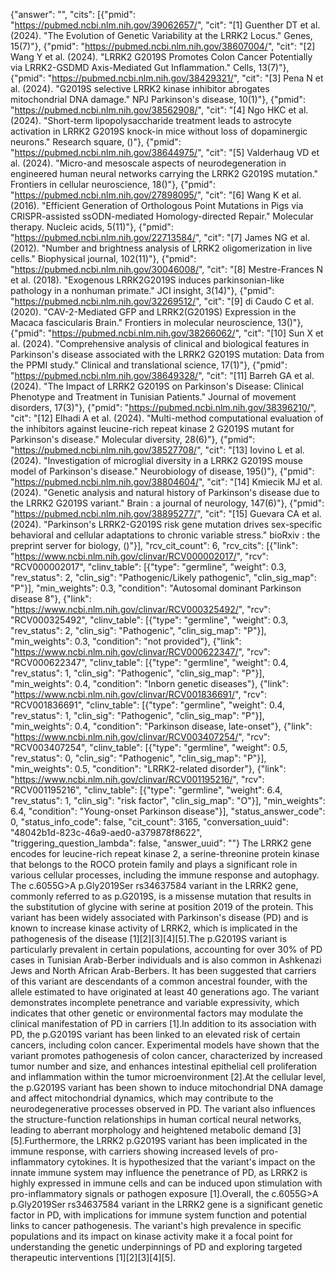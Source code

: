 {"answer": "", "cits": [{"pmid": "https://pubmed.ncbi.nlm.nih.gov/39062657/", "cit": "[1] Guenther DT et al. (2024). \"The Evolution of Genetic Variability at the LRRK2 Locus.\" Genes, 15(7)"}, {"pmid": "https://pubmed.ncbi.nlm.nih.gov/38607004/", "cit": "[2] Wang Y et al. (2024). \"LRRK2 G2019S Promotes Colon Cancer Potentially via LRRK2-GSDMD Axis-Mediated Gut Inflammation.\" Cells, 13(7)"}, {"pmid": "https://pubmed.ncbi.nlm.nih.gov/38429321/", "cit": "[3] Pena N et al. (2024). \"G2019S selective LRRK2 kinase inhibitor abrogates mitochondrial DNA damage.\" NPJ Parkinson's disease, 10(1)"}, {"pmid": "https://pubmed.ncbi.nlm.nih.gov/38562908/", "cit": "[4] Ngo HKC et al. (2024). \"Short-term lipopolysaccharide treatment leads to astrocyte activation in LRRK2 G2019S knock-in mice without loss of dopaminergic neurons.\" Research square, ()"}, {"pmid": "https://pubmed.ncbi.nlm.nih.gov/38644975/", "cit": "[5] Valderhaug VD et al. (2024). \"Micro-and mesoscale aspects of neurodegeneration in engineered human neural networks carrying the LRRK2 G2019S mutation.\" Frontiers in cellular neuroscience, 18()"}, {"pmid": "https://pubmed.ncbi.nlm.nih.gov/27898095/", "cit": "[6] Wang K et al. (2016). \"Efficient Generation of Orthologous Point Mutations in Pigs via CRISPR-assisted ssODN-mediated Homology-directed Repair.\" Molecular therapy. Nucleic acids, 5(11)"}, {"pmid": "https://pubmed.ncbi.nlm.nih.gov/22713584/", "cit": "[7] James NG et al. (2012). \"Number and brightness analysis of LRRK2 oligomerization in live cells.\" Biophysical journal, 102(11)"}, {"pmid": "https://pubmed.ncbi.nlm.nih.gov/30046008/", "cit": "[8] Mestre-Frances N et al. (2018). \"Exogenous LRRK2G2019S induces parkinsonian-like pathology in a nonhuman primate.\" JCI insight, 3(14)"}, {"pmid": "https://pubmed.ncbi.nlm.nih.gov/32269512/", "cit": "[9] di Caudo C et al. (2020). \"CAV-2-Mediated GFP and LRRK2(G2019S) Expression in the Macaca fascicularis Brain.\" Frontiers in molecular neuroscience, 13()"}, {"pmid": "https://pubmed.ncbi.nlm.nih.gov/38266062/", "cit": "[10] Sun X et al. (2024). \"Comprehensive analysis of clinical and biological features in Parkinson's disease associated with the LRRK2 G2019S mutation: Data from the PPMI study.\" Clinical and translational science, 17(1)"}, {"pmid": "https://pubmed.ncbi.nlm.nih.gov/38649328/", "cit": "[11] Barreh GA et al. (2024). \"The Impact of LRRK2 G2019S on Parkinson's Disease: Clinical Phenotype and Treatment in Tunisian Patients.\" Journal of movement disorders, 17(3)"}, {"pmid": "https://pubmed.ncbi.nlm.nih.gov/38396210/", "cit": "[12] Elhadi A et al. (2024). \"Multi-method computational evaluation of the inhibitors against leucine-rich repeat kinase 2 G2019S mutant for Parkinson's disease.\" Molecular diversity, 28(6)"}, {"pmid": "https://pubmed.ncbi.nlm.nih.gov/38527708/", "cit": "[13] Iovino L et al. (2024). \"Investigation of microglial diversity in a LRRK2 G2019S mouse model of Parkinson's disease.\" Neurobiology of disease, 195()"}, {"pmid": "https://pubmed.ncbi.nlm.nih.gov/38804604/", "cit": "[14] Kmiecik MJ et al. (2024). \"Genetic analysis and natural history of Parkinson's disease due to the LRRK2 G2019S variant.\" Brain : a journal of neurology, 147(6)"}, {"pmid": "https://pubmed.ncbi.nlm.nih.gov/38895277/", "cit": "[15] Guevara CA et al. (2024). \"Parkinson's LRRK2-G2019S risk gene mutation drives sex-specific behavioral and cellular adaptations to chronic variable stress.\" bioRxiv : the preprint server for biology, ()"}], "rcv_cit_count": 6, "rcv_cits": [{"link": "https://www.ncbi.nlm.nih.gov/clinvar/RCV000002017/", "rcv": "RCV000002017", "clinv_table": [{"type": "germline", "weight": 0.3, "rev_status": 2, "clin_sig": "Pathogenic/Likely pathogenic", "clin_sig_map": "P"}], "min_weights": 0.3, "condition": "Autosomal dominant Parkinson disease 8"}, {"link": "https://www.ncbi.nlm.nih.gov/clinvar/RCV000325492/", "rcv": "RCV000325492", "clinv_table": [{"type": "germline", "weight": 0.3, "rev_status": 2, "clin_sig": "Pathogenic", "clin_sig_map": "P"}], "min_weights": 0.3, "condition": "not provided"}, {"link": "https://www.ncbi.nlm.nih.gov/clinvar/RCV000622347/", "rcv": "RCV000622347", "clinv_table": [{"type": "germline", "weight": 0.4, "rev_status": 1, "clin_sig": "Pathogenic", "clin_sig_map": "P"}], "min_weights": 0.4, "condition": "Inborn genetic diseases"}, {"link": "https://www.ncbi.nlm.nih.gov/clinvar/RCV001836691/", "rcv": "RCV001836691", "clinv_table": [{"type": "germline", "weight": 0.4, "rev_status": 1, "clin_sig": "Pathogenic", "clin_sig_map": "P"}], "min_weights": 0.4, "condition": "Parkinson disease, late-onset"}, {"link": "https://www.ncbi.nlm.nih.gov/clinvar/RCV003407254/", "rcv": "RCV003407254", "clinv_table": [{"type": "germline", "weight": 0.5, "rev_status": 0, "clin_sig": "Pathogenic", "clin_sig_map": "P"}], "min_weights": 0.5, "condition": "LRRK2-related disorder"}, {"link": "https://www.ncbi.nlm.nih.gov/clinvar/RCV001195216/", "rcv": "RCV001195216", "clinv_table": [{"type": "germline", "weight": 6.4, "rev_status": 1, "clin_sig": "risk factor", "clin_sig_map": "O"}], "min_weights": 6.4, "condition": "Young-onset Parkinson disease"}], "status_answer_code": 0, "status_info_code": false, "cit_count": 3165, "conversation_uuid": "48042b1d-823c-46a9-aed0-a379878f8622", "triggering_question_lambda": false, "answer_uuid": ""}
The LRRK2 gene encodes for leucine-rich repeat kinase 2, a serine-threonine protein kinase that belongs to the ROCO protein family and plays a significant role in various cellular processes, including the immune response and autophagy. The c.6055G>A p.Gly2019Ser rs34637584 variant in the LRRK2 gene, commonly referred to as p.G2019S, is a missense mutation that results in the substitution of glycine with serine at position 2019 of the protein. This variant has been widely associated with Parkinson's disease (PD) and is known to increase kinase activity of LRRK2, which is implicated in the pathogenesis of the disease [1][2][3][4][5].The p.G2019S variant is particularly prevalent in certain populations, accounting for over 30% of PD cases in Tunisian Arab-Berber individuals and is also common in Ashkenazi Jews and North African Arab-Berbers. It has been suggested that carriers of this variant are descendants of a common ancestral founder, with the allele estimated to have originated at least 40 generations ago. The variant demonstrates incomplete penetrance and variable expressivity, which indicates that other genetic or environmental factors may modulate the clinical manifestation of PD in carriers [1].In addition to its association with PD, the p.G2019S variant has been linked to an elevated risk of certain cancers, including colon cancer. Experimental models have shown that the variant promotes pathogenesis of colon cancer, characterized by increased tumor number and size, and enhances intestinal epithelial cell proliferation and inflammation within the tumor microenvironment [2].At the cellular level, the p.G2019S variant has been shown to induce mitochondrial DNA damage and affect mitochondrial dynamics, which may contribute to the neurodegenerative processes observed in PD. The variant also influences the structure-function relationships in human cortical neural networks, leading to aberrant morphology and heightened metabolic demand [3][5].Furthermore, the LRRK2 p.G2019S variant has been implicated in the immune response, with carriers showing increased levels of pro-inflammatory cytokines. It is hypothesized that the variant's impact on the innate immune system may influence the penetrance of PD, as LRRK2 is highly expressed in immune cells and can be induced upon stimulation with pro-inflammatory signals or pathogen exposure [1].Overall, the c.6055G>A p.Gly2019Ser rs34637584 variant in the LRRK2 gene is a significant genetic factor in PD, with implications for immune system function and potential links to cancer pathogenesis. The variant's high prevalence in specific populations and its impact on kinase activity make it a focal point for understanding the genetic underpinnings of PD and exploring targeted therapeutic interventions [1][2][3][4][5].